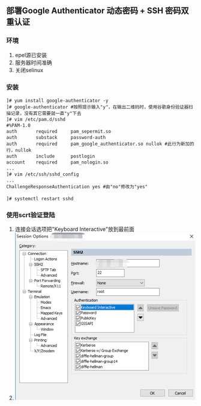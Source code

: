 ## 部署Google Authenticator 动态密码 + SSH 密码双重认证

### 环境
  1. epel源已安装
  2. 服务器时间准确
  3. 关闭selinux

### 安装
  ```
  ]# yum install google-authenticator -y
  ]# google-authenticator #按照提示输入"y"，在输出二维码时，使用谷歌身份验证器扫描记录，没有其它需要就一直"y"下去
  ]# vim /etc/pam.d/sshd
  #%PAM-1.0
  auth       required     pam_sepermit.so
  auth       substack     password-auth
  auth       required     pam_google_authenticator.so nullok #此行为新加的行，nullok
  auth       include      postlogin
  account    required     pam_nologin.so
  ...
  ]# vim /etc/ssh/sshd_config
  ...
  ChallengeResponseAuthentication yes #由"no"修改为"yes"
  
  ]# systemctl restart sshd
  ```

### 使用scrt验证登陆
  1. 连接会话选项把"Keyboard Interactive"放到最前面
  2. ![photo](https://github.com/wanwz/linux/blob/main/image/%E5%BE%AE%E4%BF%A1%E6%88%AA%E5%9B%BE_20210323150843.png)

